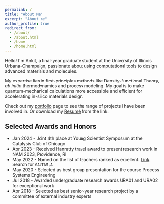 ```yaml
---
permalink: /
title: "About Me"
excerpt: "About me"
author_profile: true
redirect_from: 
  - /about/
  - /about.html
  - /home
  - /home.html
---
```


Hello! I'm Ankit, a final-year graduate student at the University of Illinois Urbana-Champaign, passionate about using computational tools to design advanced materials and molecules.

My expertise lies in first-principles methods like Density-Functional Theory, *ab initio* thermodynamics and process modeling. My goal is to make quantum-mechanical calculations more accessible and efficient for accelerating in-silico materials design.

Check out my [portfolio](https://gautamankitkumar.github.io/portfolio/) page to see the range of projects I have been involved in. Or download my [Resumé](https://gautamankitkumar.github.io/cv/) from the link.


## Selected Awards and Honors
  * Jan 2024 - Joint 4th place at Young Scientist Symposium at the Catalysis Club of Chicago
  * Apr 2023 - Received Hanratty travel award to present research work in NAM 2023, Providence, RI
  * May 2022 - Named on the list of teachers ranked as excellent. [Link](https://citl.illinois.edu/docs/default-source/teachers-ranked-as-excellent/tre-2023-spring.pdf). Search for ``GAUTAM,A``
  * May 2020 - Selected as best group presentation for the course Process Systems Engineering
  * Jul 2018 - Awarded undergraduate research awards URA01 and URA02 for exceptional work
  * Apr 2018 - Selected as best senior-year research project by a committee of external industry experts



<model-viewer alt="3D View of ChimeraX scene.glb file" src="/files/scene.glb" style="width: 600px; height: 400px" shadow-intensity="1" camera-controls touch-action="pan-y" poster="/files/scene.png">
</model-viewer>